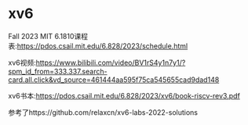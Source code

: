 # xv6
Fall 2023 MIT 6.1810课程表:https://pdos.csail.mit.edu/6.828/2023/schedule.html  

xv6视频:https://www.bilibili.com/video/BV1rS4y1n7y1/?spm_id_from=333.337.search-card.all.click&vd_source=461444aa595f75ca545655cad9dad148

xv6书本:https://pdos.csail.mit.edu/6.828/2023/xv6/book-riscv-rev3.pdf

参考了https://github.com/relaxcn/xv6-labs-2022-solutions
